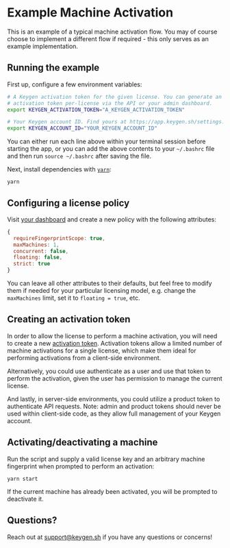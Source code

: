# Example Machine Activation

This is an example of a typical machine activation flow. You may of course
choose to implement a different flow if required - this only serves as an
example implementation.

## Running the example

First up, configure a few environment variables:

```bash
# A Keygen activation token for the given license. You can generate an
# activation token per-license via the API or your admin dashboard.
export KEYGEN_ACTIVATION_TOKEN="A_KEYGEN_ACTIVATION_TOKEN"

# Your Keygen account ID. Find yours at https://app.keygen.sh/settings.
export KEYGEN_ACCOUNT_ID="YOUR_KEYGEN_ACCOUNT_ID"
```

You can either run each line above within your terminal session before
starting the app, or you can add the above contents to your `~/.bashrc`
file and then run `source ~/.bashrc` after saving the file.

Next, install dependencies with [`yarn`](https://yarnpkg.comg):

```
yarn
```

## Configuring a license policy

Visit [your dashboard](https://app.keygen.sh/policies) and create a new
policy with the following attributes:

```javascript
{
  requireFingerprintScope: true,
  maxMachines: 1,
  concurrent: false,
  floating: false,
  strict: true
}
```

You can leave all other attributes to their defaults, but feel free to
modify them if needed for your particular licensing model, e.g. change
the `maxMachines` limit, set it to `floating = true`, etc.

## Creating an activation token

In order to allow the license to perform a machine activation, you will
need to create a new [activation token](https://keygen.sh/docs/api/#licenses-relationships-activation-tokens).
Activation tokens allow a limited number of machine activations for a
single license, which make them ideal for performing activations from
a client-side environment.

Alternatively, you could use authenticate as a user and use that token
to perform the activation, given the user has permission to manage the
current license.

And lastly, in server-side environments, you could utilize a product
token to authenticate API requests. Note: admin and product tokens
should never be used within client-side code, as they allow full
management of your Keygen account.

## Activating/deactivating a machine

Run the script and supply a valid license key and an arbitrary machine
fingerprint when prompted to perform an activation:

```
yarn start
```

If the current machine has already been activated, you will be prompted
to deactivate it.

## Questions?

Reach out at [support@keygen.sh](mailto:support@keygen.sh) if you have any
questions or concerns!
